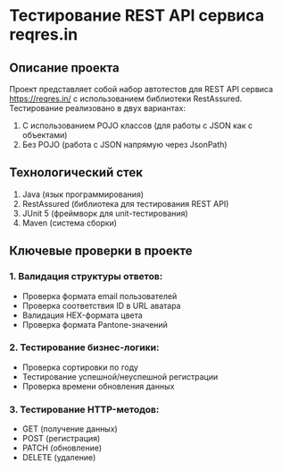 # Тестирование REST API сервиса reqres.in

## Описание проекта
Проект представляет собой набор автотестов для REST API сервиса https://reqres.in/ с использованием библиотеки RestAssured. Тестирование реализовано в двух вариантах:
  1. С использованием POJO классов (для работы с JSON как с объектами)
  2. Без POJO (работа с JSON напрямую через JsonPath)

## Технологический стек
1. Java (язык программирования)
2. RestAssured (библиотека для тестирования REST API)
3. JUnit 5 (фреймворк для unit-тестирования)
4. Maven (система сборки)

## Ключевые проверки в проекте
### 1. Валидация структуры ответов:
- Проверка формата email пользователей
- Проверка соответствия ID в URL аватара
- Валидация HEX-формата цвета
- Проверка формата Pantone-значений
### 2. Тестирование бизнес-логики:
- Проверка сортировки по году
- Тестирование успешной/неуспешной регистрации
- Проверка времени обновления данных
### 3. Тестирование HTTP-методов:
- GET (получение данных)
- POST (регистрация)
- PATCH (обновление)
- DELETE (удаление)
